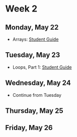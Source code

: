 # Week 2

## Monday, May 22

- Arrays: [Student Guide](./arrays.md)

## Tuesday, May 23

- Loops, Part 1: [Student Guide](./loops-01.md)

## Wednesday, May 24

- Continue from Tuesday

## Thursday, May 25

## Friday, May 26